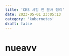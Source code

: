 ```yaml
---
title: 'CKS 시험 전 문서 정리'
date: 2023-05-01 23:05:13
category: 'kubernetes'
draft: false
---
```


# nueavv


